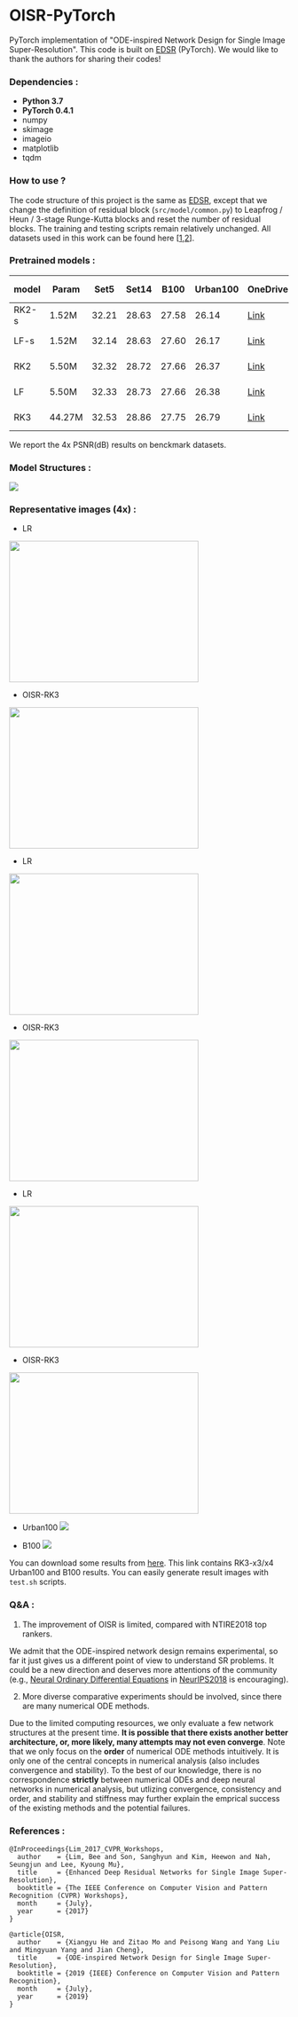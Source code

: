 # OISR-PyTorch
PyTorch implementation of "ODE-inspired Network Design for Single Image Super-Resolution". This code is built on [EDSR](https://github.com/thstkdgus35/EDSR-PyTorch) (PyTorch). We would like to thank the authors for sharing their codes!

### Dependencies :
* **Python 3.7**
* **PyTorch 0.4.1**
* numpy
* skimage
* imageio
* matplotlib
* tqdm

### How to use ?
The code structure of this project is the same as [EDSR](https://github.com/thstkdgus35/EDSR-PyTorch), except that we change the definition of residual block (`src/model/common.py`) to Leapfrog / Heun / 3-stage Runge-Kutta blocks and reset the number of residual blocks. The training and testing scripts remain relatively unchanged. All datasets used in this work can be found here \[[1](https://cv.snu.ac.kr/research/EDSR/benchmark.tar),[2](https://cv.snu.ac.kr/research/EDSR/DIV2K.tar)\].

### Pretrained models :
model | Param | Set5 | Set14 | B100 | Urban100 | OneDrive | Baidu Pan
------------ | ------------- | ------------- | ------------- | ------------- | ------------- | ------------- | -------------
RK2-s | 1.52M | 32.21 | 28.63 | 27.58 | 26.14 | [Link](https://1drv.ms/u/s!Av1MQK8mV3J8gnNxeXiDCYfijePQ) | [Link](https://pan.baidu.com/s/1DFr5Pr5E3Pw9cf6q-Y0XYg) (u26w)  
LF-s | 1.52M | 32.14 | 28.63 | 27.60 | 26.17 | [Link](https://1drv.ms/u/s!Av1MQK8mV3J8gnbrjMgwSd1E7Dow) | [Link](https://pan.baidu.com/s/15CL-tjoUaJDhL514CR0kiA) (b971)
RK2 | 5.50M | 32.32 | 28.72 | 27.66 | 26.37 | [Link](https://1drv.ms/u/s!Av1MQK8mV3J8gnURfxj_gsAizHCD) | [Link](https://pan.baidu.com/s/1CrmdsURJw0jfQIw3UqqF0w) (88f7)
LF | 5.50M | 32.33 | 28.73 | 27.66 | 26.38 | [Link](https://1drv.ms/u/s!Av1MQK8mV3J8gnTmRQ8d6wVJtp5Z) | [Link](https://pan.baidu.com/s/16aAVOXAQhCwHM5yhIzxing) (19qt)
RK3 | 44.27M | 32.53 | 28.86 | 27.75 | 26.79 | [Link](https://1drv.ms/u/s!Av1MQK8mV3J8gndKfnbNbY0ydkVx) | [Link](https://pan.baidu.com/s/1-rkXZsQTfp0g7nGB4hSzow) (xc1h)

We report the 4x PSNR(dB) results on benckmark datasets.

### Model Structures :
![](./img/ODE.png)

### Representative images (4x) :
* LR
<img src="./img/LR_1.png" width="341" height="255" />

* OISR-RK3
<img src="./img/RK3_1.png" width="341" height="255" />

* LR
<img src="./img/LR_2.png" width="341" height="255" />

* OISR-RK3
<img src="./img/RK3_2.png" width="341" height="255" />

* LR
<img src="./img/LR_3.png" width="341" height="255" />

* OISR-RK3
<img src="./img/RK3_3.png" width="341" height="255" />

* Urban100
![](./img/Urban100.png)

* B100
![](./img/B100.png)

You can download some results from [here](https://1drv.ms/u/s!Av1MQK8mV3J8gng54ftWgdCT1i7C). This link contains RK3-x3/x4 Urban100 and B100 results. You can easily generate result images with `test.sh` scripts.

### Q&A :
1. The improvement of OISR is limited, compared with NTIRE2018 top rankers.

We admit that the ODE-inspired network design remains experimental, so far it just gives us a different point of view to understand SR problems. It could be a new direction and deserves more attentions of the community (e.g., [Neural Ordinary Differential Equations](https://arxiv.org/abs/1806.07366) in [NeurIPS2018](https://neurips.cc/Conferences/2018/Awards) is encouraging).

2. More diverse comparative experiments should be involved, since there are many numerical ODE methods.

Due to the limited computing resources, we only evaluate a few network structures at the present time. **It is possible that there exists another better architecture, or, more likely, many attempts may not even converge**. Note that we only focus on the **order** of numerical ODE methods intuitively. It is only one of the central concepts in numerical analysis (also includes convergence and stability). To the best of our knowledge, there is no correspondence **strictly** between numerical ODEs and deep neural networks in numerical analysis, but utlizing convergence, consistency and order, and stability and stiffness may further explain the emprical success of the existing methods and the potential failures.  


### References : 
```
@InProceedings{Lim_2017_CVPR_Workshops,
  author    = {Lim, Bee and Son, Sanghyun and Kim, Heewon and Nah, Seungjun and Lee, Kyoung Mu},
  title     = {Enhanced Deep Residual Networks for Single Image Super-Resolution},
  booktitle = {The IEEE Conference on Computer Vision and Pattern Recognition (CVPR) Workshops},
  month     = {July},
  year      = {2017}
}

@article{OISR,
  author    = {Xiangyu He and Zitao Mo and Peisong Wang and Yang Liu and Mingyuan Yang and Jian Cheng},
  title     = {ODE-inspired Network Design for Single Image Super-Resolution},
  booktitle = {2019 {IEEE} Conference on Computer Vision and Pattern Recognition},
  month     = {July},
  year      = {2019}
}
```
